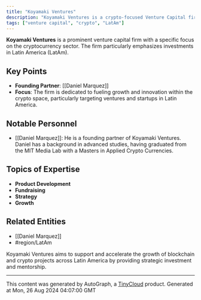 ```yaml
---
title: "Koyamaki Ventures"
description: "Koyamaki Ventures is a crypto-focused Venture Capital firm with a regional focus in Latin America."
tags: ["venture capital", "crypto", "LatAm"]
---
```


**Koyamaki Ventures** is a prominent venture capital firm with a specific focus on the cryptocurrency sector. The firm particularly emphasizes investments in Latin America (LatAm).

## Key Points
- **Founding Partner**: [[Daniel Marquez]]
- **Focus**: The firm is dedicated to fueling growth and innovation within the crypto space, particularly targeting ventures and startups in Latin America.

## Notable Personnel
- [[Daniel Marquez]]: He is a founding partner of Koyamaki Ventures. Daniel has a background in advanced studies, having graduated from the MIT Media Lab with a Masters in Applied Crypto Currencies.

## Topics of Expertise
- **Product Development**
- **Fundraising**
- **Strategy**
- **Growth**

## Related Entities
- [[Daniel Marquez]]
- #region/LatAm

Koyamaki Ventures aims to support and accelerate the growth of blockchain and crypto projects across Latin America by providing strategic investment and mentorship.

---
This content was generated by AutoGraph, a [TinyCloud](https://tinycloud.xyz/) product.
Generated at Mon, 26 Aug 2024 04:07:00 GMT